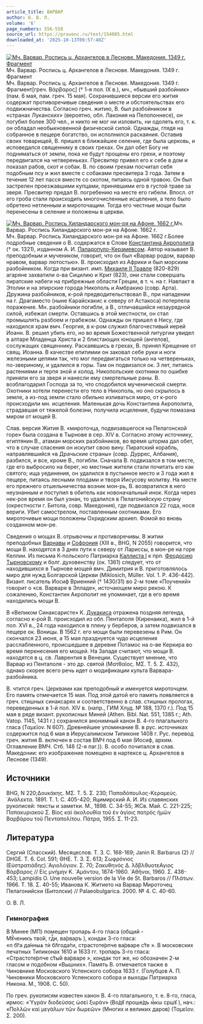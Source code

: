 ```yaml
---
article_title: ВАРВАР
author: О. В. Л.
volume: '6'
page_numbers: 556-558
source_url: https://pravenc.ru/text/154085.html
downloaded_at: '2025-10-13T09:57:48Z'
---
```


[![Мч. Варвар. Роспись ц. Архангелов в Леснове. Македония. 1349 г. Фрагмент](https://pravenc.ru/data/525/461/1234/i200.jpg "Кликните для увеличения картинки")](https://pravenc.ru/data/525/461/1234/i400.jpg)Мч. Варвар. Роспись ц. Архангелов в Леснове. Македония. 1349 г. Фрагмент  
Мч. Варвар. Роспись ц. Архангелов в Леснове. Македония. 1349 г. Фрагмент[греч. Βάρβαρος] († 1-я пол. IX в.), мч., «бывший разбойник» (пам. 6 мая, пам. греч. 15 мая). Сохранившиеся версии его жития содержат противоречивые сведения о месте и обстоятельствах его подвижничества. Согласно греч. житию, В. был разбойником в «странах Луканских» (вероятно, обл. Лакония на Пелопоннесе), он погубил более 300 чел., и никто не мог ни изловить, ни одолеть его, т. к. он обладал необыкновенной физической силой. Однажды, глядя на собранное в пещере богатство, он исполнился раскаяния. Оставив своих товарищей, В. пришел в ближайшее селение, где была церковь, и исповедался священнику в своих грехах. Он дал обет Богу не подниматься от земли, пока не будут прощены его грехи, и поэтому передвигался на четвереньках. Пресвитер привел его к себе в дом и показал рабов, скот и собак. В. по своим грехам посчитал себя подобным псу и жил вместе с собаками пресвитера 3 года. Затем в течение 12 лет пасся вместе со скотом, питаясь одной травою. Он был застрелен проезжавшими купцами, принявшими его в густой траве за зверя. Пресвитер предал В. погребению на месте его гибели. Впосл. от его гроба стали происходить многочисленные исцеления, а тело было обретено нетленным и мироточащим. Тогда его честные мощи были перенесены в селение и положены в церкви.

[![Мч. Варвар. Роспись Хиландарского мон-ря на Афоне. 1662 г.](https://pravenc.ru/data/639/461/1234/i200.jpg "Кликните для увеличения картинки")](https://pravenc.ru/data/639/461/1234/i400.jpg)Мч. Варвар. Роспись Хиландарского мон-ря на Афоне. 1662 г.  
Мч. Варвар. Роспись Хиландарского мон-ря на Афоне. 1662 г.Более подробные сведения о В. содержатся в Слове [Константина Акрополита](<https://pravenc.ru/text/Константин Акрополит.html>) († ок. 1321), изданном А. И. [Пападопуло-Керамевсом](https://pravenc.ru/text/Пападопуло-Керамевсом.html). Автор называет В. преподобным и мучеником, говорит, что он был «Варвар родом, варвар нравом, варвар лютостью». В. происходил из Африки и был морским разбойником. Когда при визант. имп. [Михаиле II Травле](<https://pravenc.ru/text/Михаиле II Травле.html>) (820-829) агаряне захватили о-ва Сицилию и Крит (823), они стали совершать пиратские набеги на прибрежные области Греции, в т. ч. на г. Навпакт в Этолии и на эпирские города Никополь и Амбракию (совр. Арта). Дружина разбойников, к-рой предводительствовал В., при нападении на г. Драгаместо (ныне Карайскакис к северу от Астакоса) потерпела поражение. Мн. разбойники погибли, а В., отличавшийся незаурядной силой, избежал смерти. Оставшись в этой местности, он стал промышлять разбоем и грабежом. Однажды он пришел в Нису, где находился храм вмч. Георгия, в к-ром служил благочестивый иерей Иоанн. В. решил убить его, но во время Божественной литургии увидел в алтаре Младенца Христа и 2 блистающих юношей (ангелов), сослужащих священнику. Раскаявшись в грехах, В. принял Крещение от свящ. Иоанна. В качестве епитимии он заковал себе руки и ноги железными цепями так, что мог передвигаться только на четвереньках, по-звериному, и удалился в горы. Там он подвизался ок. 3 лет, питаясь растениями и терпя зной и холод. Никопольские охотники по ошибке приняли его за зверя и нанесли ему смертельные раны. В. возблагодарил Господа за то, что сподобился мученической смерти. Охотники хотели перенести его тело в Никополь, но оно скрылось в земле, а из-под земли стало обильно изливаться миро, от к-рого происходили мн. исцеления. Маленькая дочь Константина Акрополита, страдавшая от тяжелой болезни, получила исцеление, будучи помазана миром от мощей В.

Слав. версия Жития В. «мироточца, подвизавшегося на Пелагонской горе» была создана в Тырнове в сер. XIV в. Согласно этому источнику, египтянин В., атаман морских разбойников, во время шторма дал обет, что в случае спасения он искупит свою вину. Пиратский корабль, направлявшийся «в Драчьские страны» (совр. Дуррес, Албания), разбился, и все, кроме В., погибли. Сначала В. подвизался в том месте, где его выбросило на берег, но местные жители стали почитать его как святого; ища уединения, он удалился в пустынное место и 3 года жил в пещере, питаясь лесными плодами и творя Иисусову молитву. На месте его прежнего отшельничества возник мон-рь, В. возвратился в него неузнанным и поступил в обитель как новоначальный инок. Когда через нек-рое время он был узнан, то удалился в Пелагонийскую страну (окрестности г. Битола, совр. Македония), где подвизался 22 года, нося вериги. Убит самострелом, поставленным охотниками. Его мироточивые мощи положены Охридским архиеп. Фомой во вновь созданном мон-ре.

Сведения о мощах В. отрывочны и противоречивы. В житии преподобных [Варнавы](https://pravenc.ru/text/Варнавы.html) и [Софрония](https://pravenc.ru/text/Софроний.html) (XIII в., BHG, N 2055) говорится, что мощи В. находятся в 3 днях пути к северу от Лариссы, в мон-ре на горе Келлии. Из письма К-польского Патриарха [Каллиста I](<https://pravenc.ru/text/Каллиста I.html>) к прп. [Феодосию Тырновскому](<https://pravenc.ru/text/Феодосию Тырновскому.html>) и болг. духовенству (ок. 1361) следует, что от находившихся в Тырнове мощей вмч. Димитрия и В. приготовлялось миро для нужд Болгарской Церкви (Miklosich, Müller. Vol. 1. P. 436-442). Визант. писатель Иосиф Вриенний († 1430/31) во 2-м томе «Поучений» говорит о «св. Варваре в Элладе», источающем миро рекою. К сожалению, Константин Акрополит не упоминает, где в его время находились мощи В.

В «Великом Синаксаристе» К. [Дукакиса](https://pravenc.ru/text/Дукакиса.html) отражена поздняя легенда, согласно к-рой В. происходил из обл. Пентаполя (Киренаика), жил в 1-й пол. XVI в., 24 года находился в плену у берберов, а затем подвизался в пещере ок. Воницы. В 1562 г. его мощи были перевезены в Рим. Он скончался 23 июня, а 15 мая празднуется чудо исцеления расслабленного, происшедшее в деревне Потамос на о-ве Керкира во время перенесения его мощей. На Западе считают, что мощи В. находятся в ц. св. Лаврентия в Венеции. Существует мнение, что Варвар из Пентаполя - это др. святой (Ματθαῖος. ΜΣ. Τ. 5. Σ. 432), однако скорее всего речь идет о модификации культа Варвара-разбойника.

В. чтится греч. Церквами как преподобный и именуется мироточцем. Его память отмечается 15 мая. Под этой датой его память появляется в греч. стишных синаксарях и соответственно в слав. стишных прологах, переведенных в 1-й пол. XIV в. (напр., ГИМ Хлуд. № 188, 1370 г.). Под 15 мая в ряде визант. рукописных Миней (Athen. Bibl. Nat. 551, 1385 г.; Ath. Vatop. 1145, 1431 г.) сохранился анонимный канон В. 4-го плагального гласа (Ταμεῖον. N 607). Древнейшее упоминание В. в рус. источниках содержится под 6 мая в Иерусалимском Типиконе 1408 г. Рус. перевод греч. жития В. включен в состав ВМЧ под 6 мая (Иосиф, архим. Оглавление ВМЧ. Стб. 148 (2-я паг.)). В. особо почитался в слав. Македонии: его изображение помещено в нартексе ц. Архангелов в Леснове (1349).

## Источники

BHG, N 220;Δουκάκης. ΜΣ. Τ. 5. Σ. 230; Παπαδόπουλος-Κεραμεύς. ᾿Ανάλεκτα. 1891. Т. 1. С. 405-420; Яцимирский А. И. Из славянских рукописей: тексты и заметки. М., 1898. С. 34-55; ЖСв. Май. С. 221-225; Παπακυριακού Σ. Βίος καὶ ἀκολουθία τοῦ ἐν ἁγίοις πατρὸς ἡμῶν Βαρβάρου τοῦ Πενταπολίτου. Πάτρα, 1955. Σ. 11-23.

## Литература

Сергий (Спасский). Месяцеслов. Т. 3. С. 168-169; Janin R. Barbarus (2) // DHGE. T. 6. Col. 591; ΘΗΕ. Τ. 3. Σ. 613; Σωφρόνιος (Εὐστρατιάδης).῾Αγιολόγιον. Σ. 70; Ζακυθηνός Δ. ̀λδβλθυοτεΑγιος Βάρβαρος // Εἰς μνήμην Κ. ᾿Αμάντου, 1874-1960. ᾿Αθῆναι, 1960. Σ. 438-453; Lampidis O. Une nouvelle version de la Vie de St. Barbaros // Πλάτων. 1966. T. 18. Σ. 40-55; Иванова К. Житието на Варвар Мироточец Пелагонийски (Битолски) // Palaeobulgarica. 2000. № 4. С. 40-60.

О. В. Л. 

### Гимнография

В Минее (МП) помещен тропарь 4-го гласа (общий - <span class="cu">Мꙋ́ченикъ</span> <span class="cu">тво́й,</span> <span class="cu">гдⷭ҇и,</span> <span class="cu">ва́рваръ</span> ), кондак 3-го гласа: «<span class="cu">n</span> <span class="cu">бг҃а</span> <span class="cu">да́нныѧ</span> <span class="cu">тѝ</span> <span class="cu">бл҃года́ти,</span> <span class="cu">страстоте́рпче</span> <span class="cu">ва́рваре</span> <span class="cu">ст҃е</span> ». В московских печатных Типиконах 1610 и 1633 гг. тропарь 3-го гласа: «<span class="cu">Страстоте́рпче</span> <span class="cu">ст҃ы́й</span> <span class="cu">ва́рваре</span> », кондак тот же, но обозначен 2-м гласом и подобном «Вышних». Память В. отмечается также в Чиновнике Московского Успенского собора 1633 г. (Голубцов А. П. Чиновники Московского Успенского собора и выходы Патриарха Никона. М., 1908. С. 50).

По греч. рукописям известен канон В. 4-го плагального, т. е. 8-го, гласа, ирмос: «῾Υγρὰν διοδεύσας ὡσεὶ ξυρὰν» (<span class="cu">Во́дꙋ</span> <span class="cu">проше́дъ</span> <span class="cu">ꙗ҆́кѡ</span> <span class="cu">сpшꙋ</span> ), нач.: «Πολλῶν καὶ μεγάλων τῶν δωρεῶν» (Многих и великих даров) (Ταμεῖον. Σ. 200).
